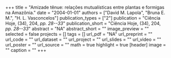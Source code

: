 +++
title = "Amizade tênue: relações mutualísticas entre plantas e formigas na Amazônia."
date = "2004-01-01"
authors = ["David M. Lapola", "Bruna E. M.", "H. L. Vasconcelos"]
publication_types = ["2"]
publication = "Ciência Hoje, (34), 204, _pp. 28--33_"
publication_short = "Ciência Hoje, (34), 204, _pp. 28--33_"
abstract = "NA"
abstract_short = ""
image_preview = ""
selected = false
projects = []
tags = []
url_pdf = "NA"
url_preprint = ""
url_code = ""
url_dataset = ""
url_project = ""
url_slides = ""
url_video = ""
url_poster = ""
url_source = ""
math = true
highlight = true
[header]
image = ""
caption = ""
+++
